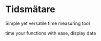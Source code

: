 # Tidsmätare

Simple yet versatile time measuring tool

time your functions with ease, display data   



